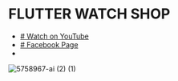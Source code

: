 # FLUTTER WATCH SHOP

- [# Watch on YouTube](https://youtu.be/oDCdNSuSFJ8)
- [# Facebook Page](https://bit.ly/3570AUx)
-  
![5758967-ai (2) (1)](https://user-images.githubusercontent.com/72684684/130432167-9d03e0f8-a117-4b32-868a-0f77bdddc438.png)

